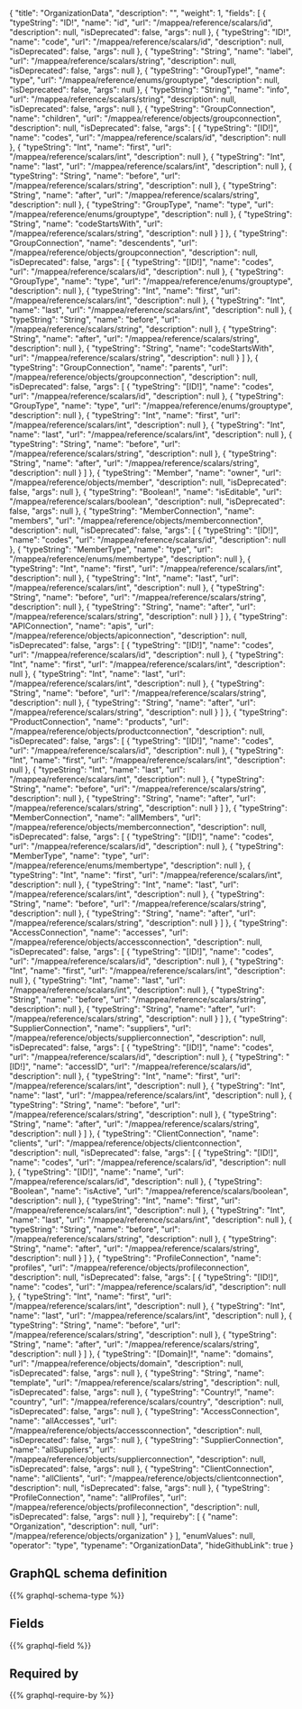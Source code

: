 {
  "title": "OrganizationData",
  "description": "",
  "weight": 1,
  "fields": [
    {
      "typeString": "ID!",
      "name": "id",
      "url": "/mappea/reference/scalars/id",
      "description": null,
      "isDeprecated": false,
      "args": null
    },
    {
      "typeString": "ID!",
      "name": "code",
      "url": "/mappea/reference/scalars/id",
      "description": null,
      "isDeprecated": false,
      "args": null
    },
    {
      "typeString": "String",
      "name": "label",
      "url": "/mappea/reference/scalars/string",
      "description": null,
      "isDeprecated": false,
      "args": null
    },
    {
      "typeString": "GroupType!",
      "name": "type",
      "url": "/mappea/reference/enums/grouptype",
      "description": null,
      "isDeprecated": false,
      "args": null
    },
    {
      "typeString": "String",
      "name": "info",
      "url": "/mappea/reference/scalars/string",
      "description": null,
      "isDeprecated": false,
      "args": null
    },
    {
      "typeString": "GroupConnection",
      "name": "children",
      "url": "/mappea/reference/objects/groupconnection",
      "description": null,
      "isDeprecated": false,
      "args": [
        {
          "typeString": "[ID!]",
          "name": "codes",
          "url": "/mappea/reference/scalars/id",
          "description": null
        },
        {
          "typeString": "Int",
          "name": "first",
          "url": "/mappea/reference/scalars/int",
          "description": null
        },
        {
          "typeString": "Int",
          "name": "last",
          "url": "/mappea/reference/scalars/int",
          "description": null
        },
        {
          "typeString": "String",
          "name": "before",
          "url": "/mappea/reference/scalars/string",
          "description": null
        },
        {
          "typeString": "String",
          "name": "after",
          "url": "/mappea/reference/scalars/string",
          "description": null
        },
        {
          "typeString": "GroupType",
          "name": "type",
          "url": "/mappea/reference/enums/grouptype",
          "description": null
        },
        {
          "typeString": "String",
          "name": "codeStartsWith",
          "url": "/mappea/reference/scalars/string",
          "description": null
        }
      ]
    },
    {
      "typeString": "GroupConnection",
      "name": "descendents",
      "url": "/mappea/reference/objects/groupconnection",
      "description": null,
      "isDeprecated": false,
      "args": [
        {
          "typeString": "[ID!]",
          "name": "codes",
          "url": "/mappea/reference/scalars/id",
          "description": null
        },
        {
          "typeString": "GroupType",
          "name": "type",
          "url": "/mappea/reference/enums/grouptype",
          "description": null
        },
        {
          "typeString": "Int",
          "name": "first",
          "url": "/mappea/reference/scalars/int",
          "description": null
        },
        {
          "typeString": "Int",
          "name": "last",
          "url": "/mappea/reference/scalars/int",
          "description": null
        },
        {
          "typeString": "String",
          "name": "before",
          "url": "/mappea/reference/scalars/string",
          "description": null
        },
        {
          "typeString": "String",
          "name": "after",
          "url": "/mappea/reference/scalars/string",
          "description": null
        },
        {
          "typeString": "String",
          "name": "codeStartsWith",
          "url": "/mappea/reference/scalars/string",
          "description": null
        }
      ]
    },
    {
      "typeString": "GroupConnection",
      "name": "parents",
      "url": "/mappea/reference/objects/groupconnection",
      "description": null,
      "isDeprecated": false,
      "args": [
        {
          "typeString": "[ID!]",
          "name": "codes",
          "url": "/mappea/reference/scalars/id",
          "description": null
        },
        {
          "typeString": "GroupType",
          "name": "type",
          "url": "/mappea/reference/enums/grouptype",
          "description": null
        },
        {
          "typeString": "Int",
          "name": "first",
          "url": "/mappea/reference/scalars/int",
          "description": null
        },
        {
          "typeString": "Int",
          "name": "last",
          "url": "/mappea/reference/scalars/int",
          "description": null
        },
        {
          "typeString": "String",
          "name": "before",
          "url": "/mappea/reference/scalars/string",
          "description": null
        },
        {
          "typeString": "String",
          "name": "after",
          "url": "/mappea/reference/scalars/string",
          "description": null
        }
      ]
    },
    {
      "typeString": "Member",
      "name": "owner",
      "url": "/mappea/reference/objects/member",
      "description": null,
      "isDeprecated": false,
      "args": null
    },
    {
      "typeString": "Boolean!",
      "name": "isEditable",
      "url": "/mappea/reference/scalars/boolean",
      "description": null,
      "isDeprecated": false,
      "args": null
    },
    {
      "typeString": "MemberConnection",
      "name": "members",
      "url": "/mappea/reference/objects/memberconnection",
      "description": null,
      "isDeprecated": false,
      "args": [
        {
          "typeString": "[ID!]",
          "name": "codes",
          "url": "/mappea/reference/scalars/id",
          "description": null
        },
        {
          "typeString": "MemberType",
          "name": "type",
          "url": "/mappea/reference/enums/membertype",
          "description": null
        },
        {
          "typeString": "Int",
          "name": "first",
          "url": "/mappea/reference/scalars/int",
          "description": null
        },
        {
          "typeString": "Int",
          "name": "last",
          "url": "/mappea/reference/scalars/int",
          "description": null
        },
        {
          "typeString": "String",
          "name": "before",
          "url": "/mappea/reference/scalars/string",
          "description": null
        },
        {
          "typeString": "String",
          "name": "after",
          "url": "/mappea/reference/scalars/string",
          "description": null
        }
      ]
    },
    {
      "typeString": "APIConnection",
      "name": "apis",
      "url": "/mappea/reference/objects/apiconnection",
      "description": null,
      "isDeprecated": false,
      "args": [
        {
          "typeString": "[ID!]",
          "name": "codes",
          "url": "/mappea/reference/scalars/id",
          "description": null
        },
        {
          "typeString": "Int",
          "name": "first",
          "url": "/mappea/reference/scalars/int",
          "description": null
        },
        {
          "typeString": "Int",
          "name": "last",
          "url": "/mappea/reference/scalars/int",
          "description": null
        },
        {
          "typeString": "String",
          "name": "before",
          "url": "/mappea/reference/scalars/string",
          "description": null
        },
        {
          "typeString": "String",
          "name": "after",
          "url": "/mappea/reference/scalars/string",
          "description": null
        }
      ]
    },
    {
      "typeString": "ProductConnection",
      "name": "products",
      "url": "/mappea/reference/objects/productconnection",
      "description": null,
      "isDeprecated": false,
      "args": [
        {
          "typeString": "[ID!]",
          "name": "codes",
          "url": "/mappea/reference/scalars/id",
          "description": null
        },
        {
          "typeString": "Int",
          "name": "first",
          "url": "/mappea/reference/scalars/int",
          "description": null
        },
        {
          "typeString": "Int",
          "name": "last",
          "url": "/mappea/reference/scalars/int",
          "description": null
        },
        {
          "typeString": "String",
          "name": "before",
          "url": "/mappea/reference/scalars/string",
          "description": null
        },
        {
          "typeString": "String",
          "name": "after",
          "url": "/mappea/reference/scalars/string",
          "description": null
        }
      ]
    },
    {
      "typeString": "MemberConnection",
      "name": "allMembers",
      "url": "/mappea/reference/objects/memberconnection",
      "description": null,
      "isDeprecated": false,
      "args": [
        {
          "typeString": "[ID!]",
          "name": "codes",
          "url": "/mappea/reference/scalars/id",
          "description": null
        },
        {
          "typeString": "MemberType",
          "name": "type",
          "url": "/mappea/reference/enums/membertype",
          "description": null
        },
        {
          "typeString": "Int",
          "name": "first",
          "url": "/mappea/reference/scalars/int",
          "description": null
        },
        {
          "typeString": "Int",
          "name": "last",
          "url": "/mappea/reference/scalars/int",
          "description": null
        },
        {
          "typeString": "String",
          "name": "before",
          "url": "/mappea/reference/scalars/string",
          "description": null
        },
        {
          "typeString": "String",
          "name": "after",
          "url": "/mappea/reference/scalars/string",
          "description": null
        }
      ]
    },
    {
      "typeString": "AccessConnection",
      "name": "accesses",
      "url": "/mappea/reference/objects/accessconnection",
      "description": null,
      "isDeprecated": false,
      "args": [
        {
          "typeString": "[ID!]",
          "name": "codes",
          "url": "/mappea/reference/scalars/id",
          "description": null
        },
        {
          "typeString": "Int",
          "name": "first",
          "url": "/mappea/reference/scalars/int",
          "description": null
        },
        {
          "typeString": "Int",
          "name": "last",
          "url": "/mappea/reference/scalars/int",
          "description": null
        },
        {
          "typeString": "String",
          "name": "before",
          "url": "/mappea/reference/scalars/string",
          "description": null
        },
        {
          "typeString": "String",
          "name": "after",
          "url": "/mappea/reference/scalars/string",
          "description": null
        }
      ]
    },
    {
      "typeString": "SupplierConnection",
      "name": "suppliers",
      "url": "/mappea/reference/objects/supplierconnection",
      "description": null,
      "isDeprecated": false,
      "args": [
        {
          "typeString": "[ID!]",
          "name": "codes",
          "url": "/mappea/reference/scalars/id",
          "description": null
        },
        {
          "typeString": "[ID!]",
          "name": "accessID",
          "url": "/mappea/reference/scalars/id",
          "description": null
        },
        {
          "typeString": "Int",
          "name": "first",
          "url": "/mappea/reference/scalars/int",
          "description": null
        },
        {
          "typeString": "Int",
          "name": "last",
          "url": "/mappea/reference/scalars/int",
          "description": null
        },
        {
          "typeString": "String",
          "name": "before",
          "url": "/mappea/reference/scalars/string",
          "description": null
        },
        {
          "typeString": "String",
          "name": "after",
          "url": "/mappea/reference/scalars/string",
          "description": null
        }
      ]
    },
    {
      "typeString": "ClientConnection",
      "name": "clients",
      "url": "/mappea/reference/objects/clientconnection",
      "description": null,
      "isDeprecated": false,
      "args": [
        {
          "typeString": "[ID!]",
          "name": "codes",
          "url": "/mappea/reference/scalars/id",
          "description": null
        },
        {
          "typeString": "[ID!]",
          "name": "name",
          "url": "/mappea/reference/scalars/id",
          "description": null
        },
        {
          "typeString": "Boolean",
          "name": "isActive",
          "url": "/mappea/reference/scalars/boolean",
          "description": null
        },
        {
          "typeString": "Int",
          "name": "first",
          "url": "/mappea/reference/scalars/int",
          "description": null
        },
        {
          "typeString": "Int",
          "name": "last",
          "url": "/mappea/reference/scalars/int",
          "description": null
        },
        {
          "typeString": "String",
          "name": "before",
          "url": "/mappea/reference/scalars/string",
          "description": null
        },
        {
          "typeString": "String",
          "name": "after",
          "url": "/mappea/reference/scalars/string",
          "description": null
        }
      ]
    },
    {
      "typeString": "ProfileConnection",
      "name": "profiles",
      "url": "/mappea/reference/objects/profileconnection",
      "description": null,
      "isDeprecated": false,
      "args": [
        {
          "typeString": "[ID!]",
          "name": "codes",
          "url": "/mappea/reference/scalars/id",
          "description": null
        },
        {
          "typeString": "Int",
          "name": "first",
          "url": "/mappea/reference/scalars/int",
          "description": null
        },
        {
          "typeString": "Int",
          "name": "last",
          "url": "/mappea/reference/scalars/int",
          "description": null
        },
        {
          "typeString": "String",
          "name": "before",
          "url": "/mappea/reference/scalars/string",
          "description": null
        },
        {
          "typeString": "String",
          "name": "after",
          "url": "/mappea/reference/scalars/string",
          "description": null
        }
      ]
    },
    {
      "typeString": "[Domain]!",
      "name": "domains",
      "url": "/mappea/reference/objects/domain",
      "description": null,
      "isDeprecated": false,
      "args": null
    },
    {
      "typeString": "String",
      "name": "template",
      "url": "/mappea/reference/scalars/string",
      "description": null,
      "isDeprecated": false,
      "args": null
    },
    {
      "typeString": "Country!",
      "name": "country",
      "url": "/mappea/reference/scalars/country",
      "description": null,
      "isDeprecated": false,
      "args": null
    },
    {
      "typeString": "AccessConnection",
      "name": "allAccesses",
      "url": "/mappea/reference/objects/accessconnection",
      "description": null,
      "isDeprecated": false,
      "args": null
    },
    {
      "typeString": "SupplierConnection",
      "name": "allSuppliers",
      "url": "/mappea/reference/objects/supplierconnection",
      "description": null,
      "isDeprecated": false,
      "args": null
    },
    {
      "typeString": "ClientConnection",
      "name": "allClients",
      "url": "/mappea/reference/objects/clientconnection",
      "description": null,
      "isDeprecated": false,
      "args": null
    },
    {
      "typeString": "ProfileConnection",
      "name": "allProfiles",
      "url": "/mappea/reference/objects/profileconnection",
      "description": null,
      "isDeprecated": false,
      "args": null
    }
  ],
  "requireby": [
    {
      "name": "Organization",
      "description": null,
      "url": "/mappea/reference/objects/organization"
    }
  ],
  "enumValues": null,
  "operator": "type",
  "typename": "OrganizationData",
  "hideGithubLink": true
}
## GraphQL schema definition

{{% graphql-schema-type %}}

## Fields

{{% graphql-field %}}

## Required by

{{% graphql-require-by %}}
